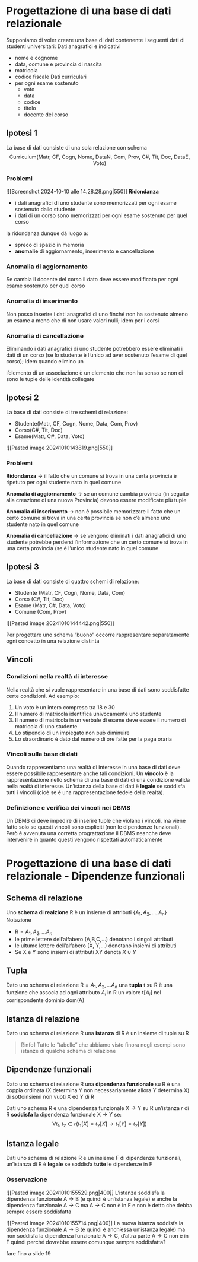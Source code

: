 # Progettazione di una base di dati relazionale
Supponiamo di voler creare una base di dati contenente i seguenti dati di studenti universitari:
Dati anagrafici e indicativi
- nome e cognome
- data, comune e provincia di nascita
- matricola
- codice fiscale
Dati curriculari
- per ogni esame sostenuto
	- voto
	- data
	- codice
	- titolo
	- docente del corso

## Ipotesi 1
La base di dati consiste di una sola relazione con schema
$$
\text{Curriculum(Matr, CF, Cogn, Nome, DataN, Com, Prov, C\#, Tit, Doc, DataE, Voto)}
$$
### Problemi
![[Screenshot 2024-10-10 alle 14.28.28.png|550]]
**Ridondanza**
- i dati anagrafici di uno studente sono memorizzati per ogni esame sostenuto dallo studente
- i dati di un corso sono memorizzati  per ogni esame sostenuto per quel corso

la ridondanza dunque dà luogo a:
- spreco di spazio in memoria
- **anomalie** di aggiornamento, inserimento e cancellazione

### Anomalia di aggiornamento
Se cambia il docente del corso il dato deve essere modificato per ogni esame sostenuto per quel corso

### Anomalia di inserimento
Non posso inserire i dati anagrafici di uno finché non ha sostenuto almeno un esame a meno che di non usare valori nulli; idem per i corsi

### Anomalia di cancellazione
Eliminando i dati anagrafici di uno studente potrebbero essere eliminati i dati di un corso (se lo studente è l’unico ad aver sostenuto l’esame di quel corso); idem quando elimino un 

l’elemento di un associazione è un elemento che non ha senso se non ci sono le tuple delle identità collegate
## Ipotesi 2
La base di dati consiste di tre schemi di relazione:
- $\text{Studente(Matr, CF, Cogn, Nome, Data, Com, Prov)}$
- $\text{Corso(C\#, Tit, Doc)}$
- $\text{Esame(Matr, C\#, Data, Voto)}$

![[Pasted image 20241010143819.png|550]]

### Problemi
**Ridondanza** → il fatto che un comune si trova in una certa provincia è ripetuto per ogni studente nato in quel comune

**Anomalia di aggiornamento** → se un comune cambia provincia (in seguito alla creazione di una nuova
Provincia) devono essere modificate più tuple

**Anomalia di inserimento** → non è possibile memorizzare il fatto che un certo comune si trova in una certa provincia se non c’è almeno uno studente nato in quel comune

**Anomalia di cancellazione** → se vengono eliminati i dati anagrafici di uno studente potrebbe perdersi l’informazione che un certo comune si trova in una certa provincia (se è l’unico studente nato in quel comune

## Ipotesi 3
La base di dati consiste di quattro schemi di relazione:
- $\text{Studente (Matr, CF, Cogn, Nome, Data, Com)}$
- $\text{Corso (C\#, Tit, Doc)}$
- $\text{Esame (Matr, C\#, Data, Voto)}$
- $\text{Comune (Com, Prov)}$

![[Pasted image 20241010144442.png|550]]


Per progettare uno schema “buono” occorre rappresentare separatamente ogni concetto in una relazione distinta

## Vincoli
### Condizioni nella realtà di interesse
Nella realtà che si vuole rappresentare in una base di dati sono soddisfatte certe condizioni. Ad esempio:
1. Un voto è un intero compreso tra 18 e 30
2. Il numero di matricola identifica univocamente uno studente
3. Il numero di matricola in un verbale di esame deve essere il numero di matricola di uno studente
4. Lo stipendio di un impiegato non può diminuire
5. Lo straordinario è dato dal numero di ore fatte per la paga oraria

### Vincoli sulla base di dati
Quando rappresentiamo una realtà di interesse in una base di dati deve essere possibile rappresentare anche tali condizioni.
Un **vincolo** è la rappresentazione nello schema di una base di dati di una condizione valida nella realtà di interesse.
Un’istanza della base di dati è **legale** se soddisfa tutti i vincoli (cioè se è una rappresentazione fedele della realtà).

### Definizione e verifica dei vincoli nei DBMS
Un DBMS ci deve impedire di inserire tuple che violano i vincoli, ma viene fatto solo se questi vincoli sono espliciti (non le dipendenze funzionali). Però è avvenuta una corretta prograttazione il DBMS neanche deve intervenire in quanto questi vengono rispettati automaticamente


# Progettazione di una base di dati relazionale - Dipendenze funzionali
## Schema di relazione
Uno **schema di realzione** R è un insieme di attributi $\{A_{1}, A_{2}, \dots, A_{n}\}$
Notazione
- $\text{R}=A_{1}, A_{2}, \dots A_{n}$
- le prime lettere dell’alfabero ($\text{A,B,C,}\dots$) denotano i singoli attributi
- le ultume lettere dell’alfabero ($\text{X, Y,}\dots$) denotano insiemi di attributi
- Se $\text{X}$ e $\text{Y}$ sono insiemi di attributi $\text{XY}$ denota $X\cup Y$

## Tupla
Dato uno schema di relazione $\text{R}=A_{1}, A_{2}, \dots A_{n}$ una **tupla** $\text{t}$ su $\text{R}$ è una funzione che associa ad ogni attributo $A_{i}$ in $\text{R}$ un valore $\text{t}[A_{i}]$ nel corrispondente dominio $\text{dom(A)}$

## Istanza di relazione
Dato uno schema di relazione $\text{R}$ una **istanza** di $\text{R}$ è un insieme di tuple su $\text{R}$

>[!info]
>Tutte le “tabelle” che abbiamo visto finora negli esempi sono istanze di qualche schema di relazione


## Dipendenze funzionali
Dato uno schema di relazione $\text{R}$ una **dipendenza funzionale** su $\text{R}$ è una coppia ordinata (X determina Y non necessariamente allora Y determina X) di sottoinsiemi non vuoti $\text{X}$ ed $\text{Y}$ di $\text{R}$

Dati uno schema $\text{R}$ e una dipendenza funzionale $\text{X}\rightarrow\text{Y}$ su $\text{R}$ un’istanza $r$ di $\text{R}$ **soddisfa** la dipendenza funzionale $\text{X}\rightarrow\text{Y}$ se:
$$
\forall t_{1},t_{2}\in r (t_{1}[X]=t_{2}[X]\rightarrow t_{1}[Y]=t_{2}[Y])
$$

## Istanza legale
Dati uno schema di relazione $\text{R}$ e un insieme $\text{F}$ di dipendenze funzionali, un’istanza di $\text{R}$ è **legale** se soddisfa **tutte** le dipendenze in $\text{F}$

### Osservazione
![[Pasted image 20241010155529.png|400]] 
L’istanza soddisfa la dipendenza funzionale $\text{A} \rightarrow \text{B}$ (e quindi è un’istanza legale) e anche la dipendenza funzionale $\text{A}\rightarrow\text{C}$ ma $\text{A}\rightarrow\text{C}$ non è in $\text{F}$ e non è detto che debba sempre essere soddisfatta

![[Pasted image 20241010155714.png|400]]
La nuova istanza soddisfa la dipendenza funzionale $\text{A}\rightarrow\text{B}$ (e quindi è anch’essa un’istanza legale) ma non soddisfa la dipendenza funzionale $\text{A}\rightarrow\text{C}$, d’altra parte $\text{A}\rightarrow\text{C}$ non è in F quindi perché dovrebbe essere comunque sempre soddisfatta?

fare fino a slide 19